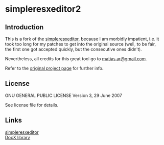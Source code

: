 # simpleresxeditor2

## Introduction

This is a fork of the [simpleresxeditor](http://code.google.com/p/simpleresxeditor/), because I am morbidly impatient, i.e. it took too long for my patches to get into the original source (well, to be fair, the first one got accepted quickly, but the consecutive ones didn't).

Nevertheless, all credits for this great tool go to matias.ar@gmail.com.

Refer to the [original project page](http://code.google.com/p/simpleresxeditor/) for further info.


## License
GNU GENERAL PUBLIC LICENSE
Version 3, 29 June 2007 

See license file for details.

## Links

[simpleresxeditor](http://code.google.com/p/simpleresxeditor/)  
[DocX library](http://docx.codeplex.com)